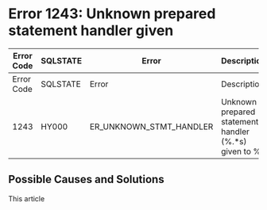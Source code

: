 
# Error 1243: Unknown prepared statement handler given


| Error Code | SQLSTATE | Error | Description |
| --- | --- | --- | --- |
| Error Code | SQLSTATE | Error | Description |
| 1243 | HY000 | ER_UNKNOWN_STMT_HANDLER | Unknown prepared statement handler (%.*s) given to %s |




## Possible Causes and Solutions


This article

